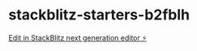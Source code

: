# stackblitz-starters-b2fblh

[Edit in StackBlitz next generation editor ⚡️](https://stackblitz.com/~/github.com/hoangduceuc/stackblitz-starters-b2fblh)